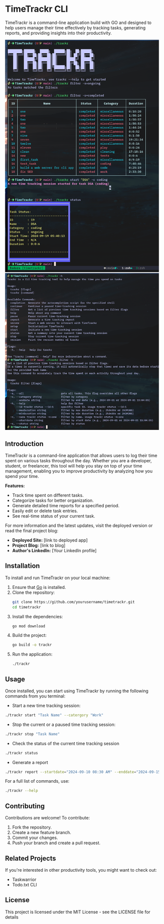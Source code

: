 # TimeTrackr CLI

TimeTrackr is a command-line application build with GO and designed to help users manage their time effectively by tracking tasks, generating reports, and providing insights into their productivity.

![cli screenshot 1](assets/timetrackr1ss.png "TimeTrackr Image")
![cli screenshot 2](assets/timetrackr2ss.png "TimeTrackr Image")

## Introduction

TimeTrackr is a command-line application that allows users to log their time spent on various tasks throughout the day. Whether you are a developer, student, or freelancer, this tool will help you stay on top of your time management, enabling you to improve productivity by analyzing how you spend your time.

**Features:**

- Track time spent on different tasks.
- Categorize tasks for better organization.
- Generate detailed time reports for a specified period.
- Easily edit or delete task entries.
- See real-time status of your current task.

For more information and the latest updates, visit the deployed version or read the final project blog:

- **Deployed Site:** [link to deployed app]
- **Project Blog:** [link to blog]
- **Author's LinkedIn:** [Your LinkedIn profile]

## Installation

To install and run TimeTrackr on your local machine:

1. Ensure that [Go](https://golang.org/dl/) is installed.
2. Clone the repository:
   ```bash
   git clone https://github.com/yourusername/timetrackr.git
   cd timetrackr
   ```
3. Install the dependencies:
   ```bash
   go mod download
   ```
4. Build the project:
   ```bash
   go build -o trackr
   ```
5. Run the application:
   ```bash
   ./trackr
   ```

## Usage

Once installed, you can start using TimeTrackr by running the following commands from you terminal:

- Start a new time tracking session:

```bash
./trackr start "Task Name" --catergory "Work"
```

- Stop the current or a paused time tracking session:

```bash
./trackr stop "Task Name"
```

- Check the status of the current time tracking session

```bash
./trackr status
```

- Generate a report

```bash
./trackr report --startdate="2024-09-10 08:30 AM" --enddate="2024-09-15 03:05 PM"
```

For a full list of commands, use:

```bash
./trackr --help
```

## Contributing

Contributions are welcome! To contribute:

1. Fork the repository.
2. Create a new feature branch.
3. Commit your changes.
4. Push your branch and create a pull request.

## Related Projects

If you're interested in other productivity tools, you might want to check out:

- Taskwarrior
- Todo.txt CLI

## License

This project is licensed under the MIT License - see the LICENSE file for details
